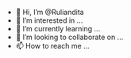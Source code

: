 - 👋 Hi, I’m @Ruliandita
- 👀 I’m interested in ...
- 🌱 I’m currently learning ...
- 💞️ I’m looking to collaborate on ...
- 📫 How to reach me ...

<!---
Ruliandita/Ruliandita is a ✨ special ✨ repository because its `README.md` (this file) appears on your GitHub profile.
You can click the Preview link to take a look at your changes.
--->
